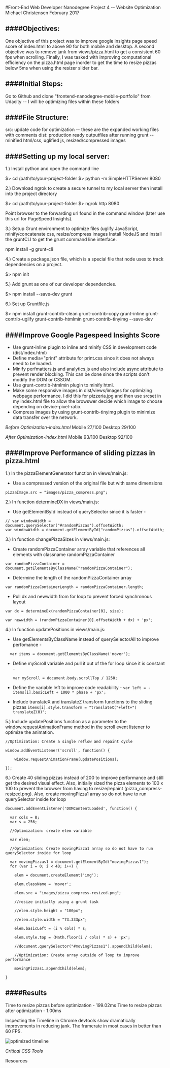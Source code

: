 #Front-End Web Developer Nanodegree Project 4 -- Website Optimization
Michael Christensen
February 2017

####Objectives:
--------------
One objective of this project was to improve google insights page speed score of index.html
to above 90 for both mobile and desktop. A second objective was to remove jank from views/pizza.html
to get a consistent 60 fps when scrolling. Finally, I was tasked with improving computational efficiency
on the pizza.html page inorder to get the time to resize pizzas below 5ms when using the resizer slider bar.

####Initial Steps:
--------------
Go to Github and clone "frontend-nanodegree-mobile-portfolio" from Udacity -- I will be optimizing files within these folders 

####File Structure:
---------------
src: update code for optimization -- these are the expanded working files with comments
dist: production ready outputfiles after running grunt -- minified html/css, uglified js, resized/compressed images

####Setting up my local server:
----------------------------
1.) Install python and open the command line

$> cd /path/to/your-project-folder
$> python -m SimpleHTTPServer 8080

2.) Download ngrok to create a secure tunnel to my local server then install into the project directory

$> cd /path/to/your-project-folder
$> ngrok http 8080

Point browser to the forwarding url found in the command window (later use this url for PageSpeed Insights).

3.) Setup Grunt environment to optimize files (uglify JavaScript, minify/concatenate css, resize/compress images
Install NodeJS and install the gruntCLI to get the grunt command line interface.

npm install -g grunt-cli 

4.) Create a package.json file, which is a special file that node uses to track dependencies on a project.

$> npm  init

5.) Add grunt as one of our developer dependencies. 

$> npm install --save-dev grunt

6.) Set up Gruntfile.js

$> npm install grunt-contrib-clean grunt-contrib-copy grunt-inline grunt-contrib-uglify grunt-contrib-htmlmin grunt-contrib-tinyimg --save-dev

####Improve Google Pagespeed Insights Score
--------------------------------------

- Use grunt-inline plugin to inline and minify CSS in development code (dist/index.html)
- Define media="print" attribute for print.css since it does not always need to be loaded.
- Minify perfmatters.js and analytics.js and also include async attribute to prevent render blocking. 
  This can be done since the scripts don't modify the DOM or CSSOM.
- Use grunt-contrib-htmlmin plugin to minify html.
- Make some responsive images in dist/views/images for optimizing webpage performance.
  I did this for pizzeria.jpg and then use srcset in my index.html file to allow the browswer
  decide which image to choose depending on device-pixel-ratio.
- Compress images by using grunt-contrib-tinyimg plugin to minimize data transfer over the network.

*Before Optimization-index.html*
Mobile 27/100
Desktop 29/100

*After Optimization-index.html*
Mobile 93/100
Desktop 92/100

####Improve Performance of sliding pizzas in pizza.html
----------------------------------------------------

1.) In the pizzaElementGenerator function in views/main.js:

- Use a compressed version of the original file but with same dimensions

```pizzaImage.src = "images/pizza_compress.png";```

2.) In function determineDX in views/main.js:

- Use getElementById instead of querySelector since it is faster -    
```
// var windowWidth = document.querySelector("#randomPizzas").offsetWidth;
var windowWidth = document.getElementById("randomPizzas").offsetWidth;
```


3.) In function changePizzaSizes in views/main.js:

- Create randomPizzaContainer array variable that references all elements with classname randomPizzaContainer
```	
var randomPizzaContainer = document.getElementsByClassName("randomPizzaContainer");
```	

- Determine the length of the randomPizzaContainer array
```
var randomPizzaContainerLength = randomPizzaContainer.length;
```	

- Pull dx and newwidth from for loop to prevent forced synchronous layout
```	
var dx = determineDx(randomPizzaContainer[0], size);
	
var newwidth = (randomPizzaContainer[0].offsetWidth + dx) + 'px';
```
4.) In function updatePositions in views/main.js:

- Use getElementsByClassName instead of querySelectorAll to improve perfomance -
```
  var items = document.getElementsByClassName('mover');
```
- Define myScroll variable and pull it out of the for loop since it is constant -

  ```var myScroll = document.body.scrollTop / 1250;```
  
- Define the variable left to improve code readability -
  ```var left = -items[i].basicLeft + 1000 * phase + 'px';```
 	
- Include translateX and translateZ transform functions to the sliding pizzas
  ```items[i].style.transform = "translateX("+left+") translateZ(0)";```	

5.) Include updatePositions function as a parameter to the window.requestAnimationFrame 
method in the scroll event listener to optimize the animation.
```
//Optimization: Create a single reflow and repaint cycle

window.addEventListener('scroll', function() {

	window.requestAnimationFrame(updatePositions);

});
```

6.) Create 40 sliding pizzas instead of 200 to improve performance and still get 
the desired visual effect. Also, initially sized the pizza elements to 100 x 100 to 
prevent the browser from having to resize/repaint (pizza_compress-resized.png). Also,
create movingPizza1 array so do not have to run querySelector inside for loop
```
document.addEventListener('DOMContentLoaded', function() {

  var cols = 8;
  var s = 256;

  //Optimization: create elem variable

  var elem;

  //Optimization: Create movingPizza1 array so do not have to run querySelector inside for loop

  var movingPizzas1 = document.getElementById("movingPizzas1");
  for (var i = 0; i < 40; i++) {

    elem = document.createElement('img');

    elem.className = 'mover';

    elem.src = "images/pizza_compress-resized.png";

    //resize initially using a grunt task

    //elem.style.height = "100px";

    //elem.style.width = "73.333px";

    elem.basicLeft = (i % cols) * s;

    elem.style.top = (Math.floor(i / cols) * s) + 'px';

    //document.querySelector("#movingPizzas1").appendChild(elem);

    //Optimization: Create array outside of loop to improve performance
	
    movingPizzas1.appendChild(elem);
  
}
```
####Results
---------

Time to resize pizzas before optimization - 199.02ms
Time to resize pizzas after optimization - 1.00ms

Inspecting the Timeline in Chrome devtools show dramatically improvements in 
reducing jank. The framerate in most cases in better than 60 FPS.

<img src="timeline_optimized.png" alt="optimized timeline" style="max-width: 100%"/>

*Critical CSS Tools*
<a href="https://github.com/addyosmani/critical-path-css-tools" target="_blank"></a>

Resources

<a href="https://www.igvita.com/2014/05/20/script-injected-async-scripts-considered-harmful/" target="_blank"></a>
<a href="https://www.npmjs.com/package/grunt-inline" target="_blank"></a>
<a href="https://github.com/gruntjs/grunt-contrib-clean" target="_blank"></a>
<a href="https://developers.google.com/speed/pagespeed/insights" target="_blank"></a>
<a href="https://github.com/andismith/grunt-responsive-images" target="_blank"></a>
<a href="http://cameronwp.github.io/udportfolio/views/pizza.html" target="_blank"></a>
<a href="https://github.com/junjunruan/P4-Website-Optimization" target="_blank"></a>
<a href="https://github.com/allanbreyes/udacity-front-end/tree/master/p4" target="_blank"></a>
<a href="https://github.com/mikejoyceio/website-optimization" target="_blank"></a>